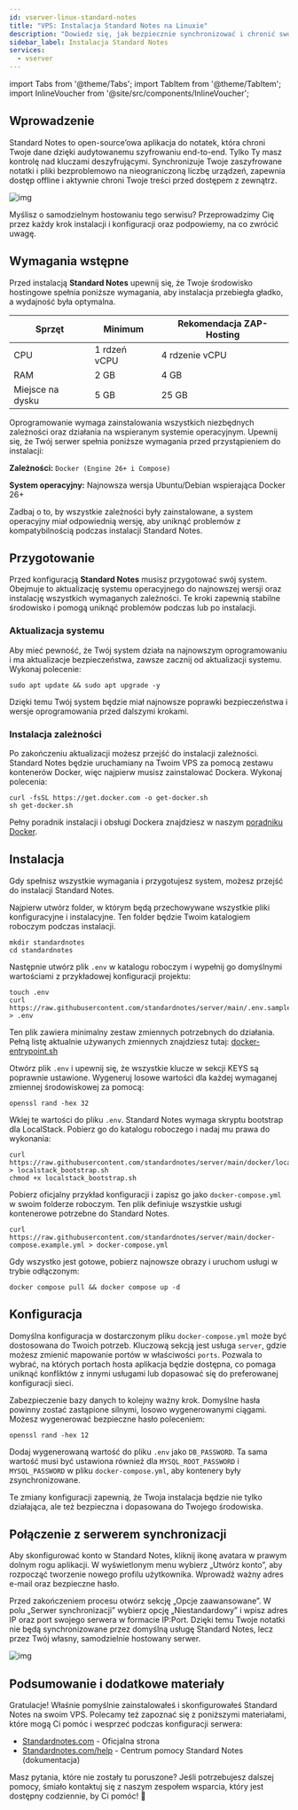 ```yaml
---
id: vserver-linux-standard-notes
title: "VPS: Instalacja Standard Notes na Linuxie"
description: "Dowiedz się, jak bezpiecznie synchronizować i chronić swoje notatki na różnych urządzeniach dzięki samodzielnemu hostowaniu Standard Notes → Sprawdź teraz"
sidebar_label: Instalacja Standard Notes
services:
  - vserver
---
```


import Tabs from '@theme/Tabs';
import TabItem from '@theme/TabItem';
import InlineVoucher from '@site/src/components/InlineVoucher';

## Wprowadzenie

Standard Notes to open-source’owa aplikacja do notatek, która chroni Twoje dane dzięki audytowanemu szyfrowaniu end-to-end. Tylko Ty masz kontrolę nad kluczami deszyfrującymi. Synchronizuje Twoje zaszyfrowane notatki i pliki bezproblemowo na nieograniczoną liczbę urządzeń, zapewnia dostęp offline i aktywnie chroni Twoje treści przed dostępem z zewnątrz.

![img](https://screensaver01.zap-hosting.com/index.php/s/b6ZpyKJGny5qAon/preview)

Myślisz o samodzielnym hostowaniu tego serwisu? Przeprowadzimy Cię przez każdy krok instalacji i konfiguracji oraz podpowiemy, na co zwrócić uwagę.

<InlineVoucher />

## Wymagania wstępne

Przed instalacją **Standard Notes** upewnij się, że Twoje środowisko hostingowe spełnia poniższe wymagania, aby instalacja przebiegła gładko, a wydajność była optymalna.

| Sprzęt    | Minimum      | Rekomendacja ZAP-Hosting  |
| --------- | ------------ | ------------------------- |
| CPU       | 1 rdzeń vCPU | 4 rdzenie vCPU            |
| RAM       | 2 GB         | 4 GB                      |
| Miejsce na dysku | 5 GB   | 25 GB                     |

Oprogramowanie wymaga zainstalowania wszystkich niezbędnych zależności oraz działania na wspieranym systemie operacyjnym. Upewnij się, że Twój serwer spełnia poniższe wymagania przed przystąpieniem do instalacji:

**Zależności:** `Docker (Engine 26+ i Compose)`

**System operacyjny:** Najnowsza wersja Ubuntu/Debian wspierająca Docker 26+

Zadbaj o to, by wszystkie zależności były zainstalowane, a system operacyjny miał odpowiednią wersję, aby uniknąć problemów z kompatybilnością podczas instalacji Standard Notes.

## Przygotowanie

Przed konfiguracją **Standard Notes** musisz przygotować swój system. Obejmuje to aktualizację systemu operacyjnego do najnowszej wersji oraz instalację wszystkich wymaganych zależności. Te kroki zapewnią stabilne środowisko i pomogą uniknąć problemów podczas lub po instalacji.

### Aktualizacja systemu
Aby mieć pewność, że Twój system działa na najnowszym oprogramowaniu i ma aktualizacje bezpieczeństwa, zawsze zacznij od aktualizacji systemu. Wykonaj polecenie:

```
sudo apt update && sudo apt upgrade -y
```

Dzięki temu Twój system będzie miał najnowsze poprawki bezpieczeństwa i wersje oprogramowania przed dalszymi krokami.

### Instalacja zależności
Po zakończeniu aktualizacji możesz przejść do instalacji zależności. Standard Notes będzie uruchamiany na Twoim VPS za pomocą zestawu kontenerów Docker, więc najpierw musisz zainstalować Dockera. Wykonaj polecenia:

```
curl -fsSL https://get.docker.com -o get-docker.sh
sh get-docker.sh
```

Pełny poradnik instalacji i obsługi Dockera znajdziesz w naszym [poradniku Docker](vserver-linux-docker.md).

## Instalacja
Gdy spełnisz wszystkie wymagania i przygotujesz system, możesz przejść do instalacji Standard Notes.

Najpierw utwórz folder, w którym będą przechowywane wszystkie pliki konfiguracyjne i instalacyjne. Ten folder będzie Twoim katalogiem roboczym podczas instalacji.

```
mkdir standardnotes
cd standardnotes
```

Następnie utwórz plik `.env` w katalogu roboczym i wypełnij go domyślnymi wartościami z przykładowej konfiguracji projektu:

```
touch .env
curl https://raw.githubusercontent.com/standardnotes/server/main/.env.sample > .env
```

Ten plik zawiera minimalny zestaw zmiennych potrzebnych do działania. Pełną listę aktualnie używanych zmiennych znajdziesz tutaj: [docker-entrypoint.sh](https://github.com/standardnotes/server/blob/main/docker/docker-entrypoint.sh)

Otwórz plik `.env` i upewnij się, że wszystkie klucze w sekcji KEYS są poprawnie ustawione. Wygeneruj losowe wartości dla każdej wymaganej zmiennej środowiskowej za pomocą:

```
openssl rand -hex 32
```

Wklej te wartości do pliku `.env`. Standard Notes wymaga skryptu bootstrap dla LocalStack. Pobierz go do katalogu roboczego i nadaj mu prawa do wykonania:

```shell
curl https://raw.githubusercontent.com/standardnotes/server/main/docker/localstack_bootstrap.sh > localstack_bootstrap.sh
chmod +x localstack_bootstrap.sh
```

Pobierz oficjalny przykład konfiguracji i zapisz go jako `docker-compose.yml` w swoim folderze roboczym. Ten plik definiuje wszystkie usługi kontenerowe potrzebne do Standard Notes.

```
curl https://raw.githubusercontent.com/standardnotes/server/main/docker-compose.example.yml > docker-compose.yml
```

Gdy wszystko jest gotowe, pobierz najnowsze obrazy i uruchom usługi w trybie odłączonym:

```
docker compose pull && docker compose up -d
```

## Konfiguracja

Domyślna konfiguracja w dostarczonym pliku `docker-compose.yml` może być dostosowana do Twoich potrzeb. Kluczową sekcją jest usługa `server`, gdzie możesz zmienić mapowanie portów w właściwości `ports`. Pozwala to wybrać, na których portach hosta aplikacja będzie dostępna, co pomaga uniknąć konfliktów z innymi usługami lub dopasować się do preferowanej konfiguracji sieci.

Zabezpieczenie bazy danych to kolejny ważny krok. Domyślne hasła powinny zostać zastąpione silnymi, losowo wygenerowanymi ciągami. Możesz wygenerować bezpieczne hasło poleceniem:

```
openssl rand -hex 12
```

Dodaj wygenerowaną wartość do pliku `.env` jako `DB_PASSWORD`. Ta sama wartość musi być ustawiona również dla `MYSQL_ROOT_PASSWORD` i `MYSQL_PASSWORD` w pliku `docker-compose.yml`, aby kontenery były zsynchronizowane.

Te zmiany konfiguracji zapewnią, że Twoja instalacja będzie nie tylko działająca, ale też bezpieczna i dopasowana do Twojego środowiska.

## Połączenie z serwerem synchronizacji

Aby skonfigurować konto w Standard Notes, kliknij ikonę avatara w prawym dolnym rogu aplikacji. W wyświetlonym menu wybierz „Utwórz konto”, aby rozpocząć tworzenie nowego profilu użytkownika. Wprowadź ważny adres e-mail oraz bezpieczne hasło.

Przed zakończeniem procesu otwórz sekcję „Opcje zaawansowane”. W polu „Serwer synchronizacji” wybierz opcję „Niestandardowy” i wpisz adres IP oraz port swojego serwera w formacie IP:Port. Dzięki temu Twoje notatki nie będą synchronizowane przez domyślną usługę Standard Notes, lecz przez Twój własny, samodzielnie hostowany serwer.

![img](https://screensaver01.zap-hosting.com/index.php/s/tpsFzSQEokP9xit/download)

## Podsumowanie i dodatkowe materiały

Gratulacje! Właśnie pomyślnie zainstalowałeś i skonfigurowałeś Standard Notes na swoim VPS. Polecamy też zapoznać się z poniższymi materiałami, które mogą Ci pomóc i wesprzeć podczas konfiguracji serwera:

- [Standardnotes.com](https://standardnotes.com/) - Oficjalna strona
- [Standardnotes.com/help](https://standardnotes.com/help) - Centrum pomocy Standard Notes (dokumentacja)

Masz pytania, które nie zostały tu poruszone? Jeśli potrzebujesz dalszej pomocy, śmiało kontaktuj się z naszym zespołem wsparcia, który jest dostępny codziennie, by Ci pomóc! 🙂